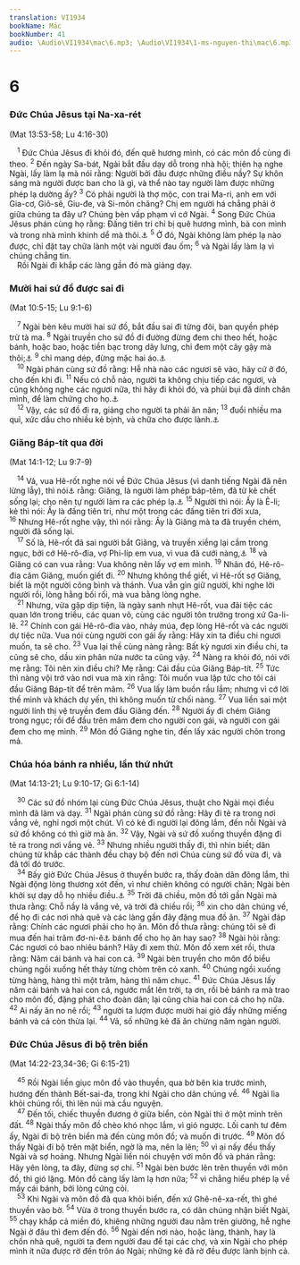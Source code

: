 ```yaml
---
translation: VI1934
bookName: Mác 
bookNumber: 41
audio: \Audio\VI1934\mac\6.mp3; \Audio\VI1934\1-ms-nguyen-thi\mac\6.mp3; \Audio\VI1934\2-ms-david-dong\mac\6.mp3
---
```


<div class="title"><h1>6</h1><h3>Đức Chúa Jêsus tại Na-xa-rét</h3><p>(Mat 13:53-58; Lu 4:16-30)</p></div>
<span class="verse mac_6_1"> <sup>1</sup> Đức Chúa Jêsus đi khỏi đó, đến quê hương mình, có các môn đồ cùng đi theo. </span>
<span class="verse mac_6_2"><sup>2</sup> Đến ngày Sa-bát, Ngài bắt đầu dạy dỗ trong nhà hội; thiên hạ nghe Ngài, lấy làm lạ mà nói rằng: Người bởi đâu được những điều nầy? Sự khôn sáng mà người được ban cho là gì, và thể nào tay người làm được những phép lạ dường ấy? </span>
<span class="verse mac_6_3"><sup>3</sup> Có phải người là thợ mộc, con trai Ma-ri, anh em với Gia-cơ, Giô-sê, Giu-đe, và Si-môn chăng? Chị em người há chẳng phải ở giữa chúng ta đây ư? Chúng bèn vấp phạm vì cớ Ngài. </span>
<span class="verse mac_6_4"><sup>4</sup> Song Đức Chúa Jêsus phán cùng họ rằng: Đấng tiên tri chỉ bị quê hương mình, bà con mình và trong nhà mình khinh dể mà thôi.<a data-toggle="tooltip" data-placement="bottom" title="Gi 4:44">⚓</a></span>
<span class="verse mac_6_5"><sup>5</sup> Ở đó, Ngài không làm phép lạ nào được, chỉ đặt tay chữa lành một vài người đau ốm; </span>
<span class="verse mac_6_6"><sup>6</sup> và Ngài lấy làm lạ vì chúng chẳng tin. <br/> Rồi Ngài đi khắp các làng gần đó mà giảng dạy. <br/></span>
<div class="title"><h3>Mười hai sứ đồ được sai đi</h3><p>(Mat 10:5-15; Lu 9:1-6)</p></div>
<span class="verse mac_6_7"> <sup>7</sup> Ngài bèn kêu mười hai sứ đồ, bắt đầu sai đi từng đôi, ban quyền phép trừ tà ma. </span>
<span class="verse mac_6_8"><sup>8</sup> Ngài truyền cho sứ đồ đi đường đừng đem chi theo hết, hoặc bánh, hoặc bao, hoặc tiền bạc trong dây lưng, chỉ đem một cây gậy mà thôi;<a data-toggle="tooltip" data-placement="bottom" title="Nt: tiền để trong dây thắt lưng][gt=Lu 10:4-11">⚓</a></span>
<span class="verse mac_6_9"><sup>9</sup> chỉ mang dép, đừng mặc hai áo.<a data-toggle="tooltip" data-placement="bottom" title="Một loại áo choàng có thắt ngang lưng">⚓</a><br/></span>
<span class="verse mac_6_10"> <sup>10</sup> Ngài phán cùng sứ đồ rằng: Hễ nhà nào các ngươi sẽ vào, hãy cứ ở đó, cho đến khi đi. </span>
<span class="verse mac_6_11"><sup>11</sup> Nếu có chỗ nào, người ta không chịu tiếp các ngươi, và cũng không nghe các ngươi nữa, thì hãy đi khỏi đó, và phủi bụi đã dính chân mình, để làm chứng cho họ.<a data-toggle="tooltip" data-placement="bottom" title="Cong 13:51">⚓</a><br/></span>
<span class="verse mac_6_12"> <sup>12</sup> Vậy, các sứ đồ đi ra, giảng cho người ta phải ăn năn; </span>
<span class="verse mac_6_13"><sup>13</sup> đuổi nhiều ma quỉ, xức dầu cho nhiều kẻ bịnh, và chữa cho được lành.<a data-toggle="tooltip" data-placement="bottom" title="Gia 5:14">⚓</a><br/></span>
<div class="title"><h3>Giăng Báp-tít qua đời</h3><p>(Mat 14:1-12; Lu 9:7-9)</p></div>
<span class="verse mac_6_14"> <sup>14</sup> Vả, vua Hê-rốt nghe nói về Đức Chúa Jêsus (vì danh tiếng Ngài đã nên lừng lẫy), thì nói<a data-toggle="tooltip" data-placement="bottom" title="Có bản dịch: Một số người nói">⚓</a> rằng: Giăng, là người làm phép báp-têm, đã từ kẻ chết sống lại; cho nên tự người làm ra các phép lạ.<a data-toggle="tooltip" data-placement="bottom" title="Mat 16:14; Mac 8:28; Lu 9:19">⚓</a></span>
<span class="verse mac_6_15"><sup>15</sup> Người thì nói: Ấy là Ê-li; kẻ thì nói: Ấy là đấng tiên tri, như một trong các đấng tiên tri đời xưa, </span>
<span class="verse mac_6_16"><sup>16</sup> Nhưng Hê-rốt nghe vậy, thì nói rằng: Ấy là Giăng mà ta đã truyền chém, người đã sống lại. <br/></span>
<span class="verse mac_6_17"> <sup>17</sup> Số là, Hê-rốt đã sai người bắt Giăng, và truyền xiềng lại cầm trong ngục, bởi cớ Hê-rô-đia, vợ Phi-líp em vua, vì vua đã cưới nàng,<a data-toggle="tooltip" data-placement="bottom" title="Lu 3:19-20">⚓</a></span>
<span class="verse mac_6_18"><sup>18</sup> và Giăng có can vua rằng: Vua không nên lấy vợ em mình. </span>
<span class="verse mac_6_19"><sup>19</sup> Nhân đó, Hê-rô-đia căm Giăng, muốn giết đi. </span>
<span class="verse mac_6_20"><sup>20</sup> Nhưng không thể giết, vì Hê-rốt sợ Giăng, biết là một người công bình và thánh. Vua vẫn gìn giữ người, khi nghe lời người rồi, lòng hằng bối rối, mà vua bằng lòng nghe. <br/></span>
<span class="verse mac_6_21"> <sup>21</sup> Nhưng, vừa gặp dịp tiện, là ngày sanh nhựt Hê-rốt, vua đãi tiệc các quan lớn trong triều, các quan võ, cùng các người tôn trưởng trong xứ Ga-li-lê. </span>
<span class="verse mac_6_22"><sup>22</sup> Chính con gái Hê-rô-đia vào, nhảy múa, đẹp lòng Hê-rốt và các người dự tiệc nữa. Vua nói cùng người con gái ấy rằng: Hãy xin ta điều chi ngươi muốn, ta sẽ cho. </span>
<span class="verse mac_6_23"><sup>23</sup> Vua lại thề cùng nàng rằng: Bất kỳ ngươi xin điều chi, ta cũng sẽ cho, dầu xin phân nửa nước ta cũng vậy. </span>
<span class="verse mac_6_24"><sup>24</sup> Nàng ra khỏi đó, nói với mẹ rằng: Tôi nên xin điều chi? Mẹ rằng: Cái đầu của Giăng Báp-tít. </span>
<span class="verse mac_6_25"><sup>25</sup> Tức thì nàng vội trở vào nơi vua mà xin rằng: Tôi muốn vua lập tức cho tôi cái đầu Giăng Báp-tít để trên mâm. </span>
<span class="verse mac_6_26"><sup>26</sup> Vua lấy làm buồn rầu lắm; nhưng vì cớ lời thề mình và khách dự yến, thì không muốn từ chối nàng. </span>
<span class="verse mac_6_27"><sup>27</sup> Vua liền sai một người lính thị vệ truyền đem đầu Giăng đến. </span>
<span class="verse mac_6_28"><sup>28</sup> Người ấy đi chém Giăng trong ngục; rồi để đầu trên mâm đem cho người con gái, và người con gái đem cho mẹ mình. </span>
<span class="verse mac_6_29"><sup>29</sup> Môn đồ Giăng nghe tin, đến lấy xác người chôn trong mả. <br/></span>
<div class="title"><h3>Chúa hóa bánh ra nhiều, lần thứ nhứt</h3><p>(Mat 14:13-21; Lu 9:10-17; Gi 6:1-14)</p></div>
<span class="verse mac_6_30"> <sup>30</sup> Các sứ đồ nhóm lại cùng Đức Chúa Jêsus, thuật cho Ngài mọi điều mình đã làm và dạy. </span>
<span class="verse mac_6_31"><sup>31</sup> Ngài phán cùng sứ đồ rằng: Hãy đi tẻ ra trong nơi vắng vẻ, nghỉ ngơi một chút. Vì có kẻ đi người lại đông lắm, đến nỗi Ngài và sứ đồ không có thì giờ mà ăn. </span>
<span class="verse mac_6_32"><sup>32</sup> Vậy, Ngài và sứ đồ xuống thuyền đặng đi tẻ ra trong nơi vắng vẻ. </span>
<span class="verse mac_6_33"><sup>33</sup> Nhưng nhiều người thấy đi, thì nhìn biết; dân chúng từ khắp các thành đều chạy bộ đến nơi Chúa cùng sứ đồ vừa đi, và đã tới đó trước. <br/></span>
<span class="verse mac_6_34"> <sup>34</sup> Bấy giờ Đức Chúa Jêsus ở thuyền bước ra, thấy đoàn dân đông lắm, thì Ngài động lòng thương xót đến, vì như chiên không có người chăn; Ngài bèn khởi sự dạy dỗ họ nhiều điều.<a data-toggle="tooltip" data-placement="bottom" title="Dan 27:17; 1Vua 22:17; 2Su 18:16; Exe 34:5; Mat 9:36">⚓</a></span>
<span class="verse mac_6_35"><sup>35</sup> Trời đã chiều, môn đồ tới gần Ngài mà thưa rằng: Chỗ nầy là vắng vẻ, và trời đã chiều rồi; </span>
<span class="verse mac_6_36"><sup>36</sup> xin cho dân chúng về, để họ đi các nơi nhà quê và các làng gần đây đặng mua đồ ăn. </span>
<span class="verse mac_6_37"><sup>37</sup> Ngài đáp rằng: Chính các ngươi phải cho họ ăn. Môn đồ thưa rằng: chúng tôi sẽ đi mua đến hai trăm đơ-ni-ê<a data-toggle="tooltip" data-placement="bottom" title="Xem chú thích ở Mat 18:28">⚓</a> bánh để cho họ ăn hay sao? </span>
<span class="verse mac_6_38"><sup>38</sup> Ngài hỏi rằng: Các ngươi có bao nhiêu bánh? Hãy đi xem thử. Môn đồ xem xét rồi, thưa rằng: Năm cái bánh và hai con cá. </span>
<span class="verse mac_6_39"><sup>39</sup> Ngài bèn truyền cho môn đồ biểu chúng ngồi xuống hết thảy từng chòm trên cỏ xanh. </span>
<span class="verse mac_6_40"><sup>40</sup> Chúng ngồi xuống từng hàng, hàng thì một trăm, hàng thì năm chục. </span>
<span class="verse mac_6_41"><sup>41</sup> Đức Chúa Jêsus lấy năm cái bánh và hai con cá, ngước mắt lên trời, tạ ơn, rồi bẻ bánh ra mà trao cho môn đồ, đặng phát cho đoàn dân; lại cũng chia hai con cá cho họ nữa. </span>
<span class="verse mac_6_42"><sup>42</sup> Ai nấy ăn no nê rồi; </span>
<span class="verse mac_6_43"><sup>43</sup> người ta lượm được mười hai giỏ đầy những miếng bánh và cá còn thừa lại. </span>
<span class="verse mac_6_44"><sup>44</sup> Vả, số những kẻ đã ăn chừng năm ngàn người. <br/></span>
<div class="title"><h3>Đức Chúa Jêsus đi bộ trên biển</h3><p>(Mat 14:22-23,34-36; Gi 6:15-21)</p></div>
<span class="verse mac_6_45"> <sup>45</sup> Rồi Ngài liền giục môn đồ vào thuyền, qua bờ bên kia trước mình, hướng đến thành Bết-sai-đa, trong khi Ngài cho dân chúng về. </span>
<span class="verse mac_6_46"><sup>46</sup> Ngài lìa khỏi chúng rồi, thì lên núi mà cầu nguyện. <br/></span>
<span class="verse mac_6_47"> <sup>47</sup> Đến tối, chiếc thuyền đương ở giữa biển, còn Ngài thì ở một mình trên đất. </span>
<span class="verse mac_6_48"><sup>48</sup> Ngài thấy môn đồ chèo khó nhọc lắm, vì gió ngược. Lối canh tư đêm ấy, Ngài đi bộ trên biển mà đến cùng môn đồ; và muốn đi trước. </span>
<span class="verse mac_6_49"><sup>49</sup> Môn đồ thấy Ngài đi bộ trên mặt biển, ngờ là ma, nên la lên; </span>
<span class="verse mac_6_50"><sup>50</sup> vì ai nấy đều thấy Ngài và sợ hoảng. Nhưng Ngài liền nói chuyện với môn đồ và phán rằng: Hãy yên lòng, ta đây, đừng sợ chi. </span>
<span class="verse mac_6_51"><sup>51</sup> Ngài bèn bước lên trên thuyền với môn đồ, thì gió lặng. Môn đồ càng lấy làm lạ hơn nữa; </span>
<span class="verse mac_6_52"><sup>52</sup> vì chẳng hiểu phép lạ về mấy cái bánh, bởi lòng cứng cỏi. <br/></span>
<span class="verse mac_6_53"> <sup>53</sup> Khi Ngài và môn đồ đã qua khỏi biển, đến xứ Ghê-nê-xa-rết, thì ghé thuyền vào bờ. </span>
<span class="verse mac_6_54"><sup>54</sup> Vừa ở trong thuyền bước ra, có dân chúng nhận biết Ngài, </span>
<span class="verse mac_6_55"><sup>55</sup> chạy khắp cả miền đó, khiêng những người đau nằm trên giường, hễ nghe Ngài ở đâu thì đem đến đó. </span>
<span class="verse mac_6_56"><sup>56</sup> Ngài đến nơi nào, hoặc làng, thành, hay là chốn nhà quê, người ta đem người đau để tại các chợ, và xin Ngài cho phép mình ít nữa được rờ đến trôn áo Ngài; những kẻ đã rờ đều được lành bịnh cả. <br/></span>
